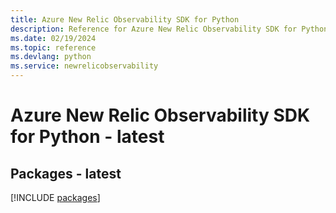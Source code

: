 ```yaml
---
title: Azure New Relic Observability SDK for Python
description: Reference for Azure New Relic Observability SDK for Python
ms.date: 02/19/2024
ms.topic: reference
ms.devlang: python
ms.service: newrelicobservability
---
```

# Azure New Relic Observability SDK for Python - latest
## Packages - latest
[!INCLUDE [packages](new-relic-observability-index.md)]